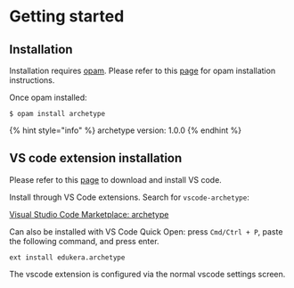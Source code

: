 # Getting started

## Installation

Installation requires [opam](https://opam.ocaml.org/). Please refer to this [page](https://opam.ocaml.org/doc/Install.html) for opam installation instructions.

Once opam installed:

```text
$ opam install archetype
```

{% hint style="info" %}
archetype version: 1.0.0
{% endhint %}

## VS code extension installation

Please refer to this [page](https://code.visualstudio.com/download) to download and install VS code.

Install through VS Code extensions. Search for `vscode-archetype`:

[Visual Studio Code Marketplace: archetype](https://marketplace.visualstudio.com/items?itemName=edukera.archetype)

Can also be installed with VS Code Quick Open: press `Cmd/Ctrl + P`, paste the following command, and press enter.

```text
ext install edukera.archetype
```

The vscode extension is configured via the normal vscode settings screen.

